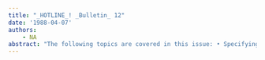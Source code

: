 ```yaml
---
title: "_HOTLINE_! _Bulletin_ 12"
date: '1988-04-07'
authors: 
    - NA
abstract: "The following topics are covered in this issue: • Specifying default font for Sketch • Specifying default font for TEdit • DATE, GDATE functions have bad SIDE-EFFECTS-DATA deds • Compiling nlambda expressions • Saving bitmaps • TEDIT PAGEFORMAT specifications • Example use of TableBrowser • Reporting a problem on the Hotline"
---
```


